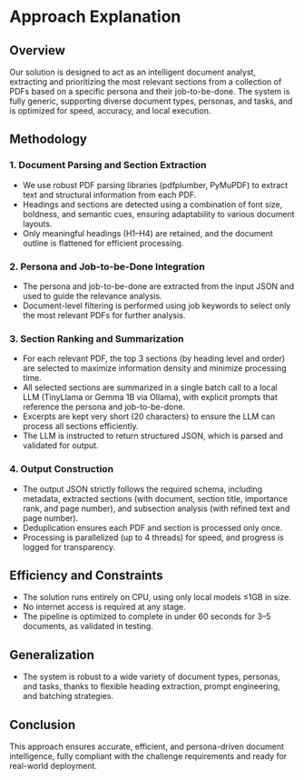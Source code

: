 # Approach Explanation

## Overview
Our solution is designed to act as an intelligent document analyst, extracting and prioritizing the most relevant sections from a collection of PDFs based on a specific persona and their job-to-be-done. The system is fully generic, supporting diverse document types, personas, and tasks, and is optimized for speed, accuracy, and local execution.

## Methodology

### 1. Document Parsing and Section Extraction
- We use robust PDF parsing libraries (pdfplumber, PyMuPDF) to extract text and structural information from each PDF.
- Headings and sections are detected using a combination of font size, boldness, and semantic cues, ensuring adaptability to various document layouts.
- Only meaningful headings (H1–H4) are retained, and the document outline is flattened for efficient processing.

### 2. Persona and Job-to-be-Done Integration
- The persona and job-to-be-done are extracted from the input JSON and used to guide the relevance analysis.
- Document-level filtering is performed using job keywords to select only the most relevant PDFs for further analysis.

### 3. Section Ranking and Summarization
- For each relevant PDF, the top 3 sections (by heading level and order) are selected to maximize information density and minimize processing time.
- All selected sections are summarized in a single batch call to a local LLM (TinyLlama or Gemma 1B via Ollama), with explicit prompts that reference the persona and job-to-be-done.
- Excerpts are kept very short (20 characters) to ensure the LLM can process all sections efficiently.
- The LLM is instructed to return structured JSON, which is parsed and validated for output.

### 4. Output Construction
- The output JSON strictly follows the required schema, including metadata, extracted sections (with document, section title, importance rank, and page number), and subsection analysis (with refined text and page number).
- Deduplication ensures each PDF and section is processed only once.
- Processing is parallelized (up to 4 threads) for speed, and progress is logged for transparency.

## Efficiency and Constraints
- The solution runs entirely on CPU, using only local models ≤1GB in size.
- No internet access is required at any stage.
- The pipeline is optimized to complete in under 60 seconds for 3–5 documents, as validated in testing.

## Generalization
- The system is robust to a wide variety of document types, personas, and tasks, thanks to flexible heading extraction, prompt engineering, and batching strategies.

## Conclusion
This approach ensures accurate, efficient, and persona-driven document intelligence, fully compliant with the challenge requirements and ready for real-world deployment.

